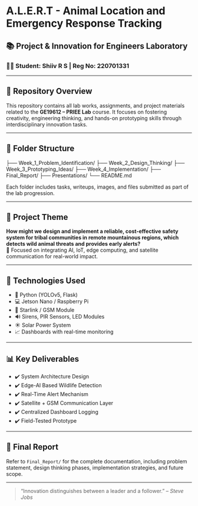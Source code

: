 # A.L.E.R.T - Animal Location and Emergency Response Tracking
## 📚 Project & Innovation for Engineers Laboratory  
### 🧑‍💻 Student: Shiiv R S | Reg No: 220701331

---

## 📌 Repository Overview

This repository contains all lab works, assignments, and project materials related to the **GE19612 – PRIEE Lab** course. It focuses on fostering creativity, engineering thinking, and hands-on prototyping skills through interdisciplinary innovation tasks.

---

## 📂 Folder Structure
├── Week_1_Problem_Identification/
├── Week_2_Design_Thinking/
├── Week_3_Prototyping_Ideas/
├── Week_4_Implementation/
├── Final_Report/
├── Presentations/
└── README.md

Each folder includes tasks, writeups, images, and files submitted as part of the lab progression.

---

## 🚀 Project Theme

**How might we design and implement a reliable, cost-effective safety system for tribal communities in remote mountainous regions, which detects wild animal threats and provides early alerts?**  
🔸 Focused on integrating AI, IoT, edge computing, and satellite communication for real-world impact.

---

## 🔧 Technologies Used

- 🐍 Python (YOLOv5, Flask)
- 💻 Jetson Nano / Raspberry Pi
- 📡 Starlink / GSM Module
- 🔊 Sirens, PIR Sensors, LED Modules
- ☀️ Solar Power System
- 📈 Dashboards with real-time monitoring

---

## 📊 Key Deliverables

- ✔️ System Architecture Design  
- ✔️ Edge-AI Based Wildlife Detection  
- ✔️ Real-Time Alert Mechanism  
- ✔️ Satellite + GSM Communication Layer  
- ✔️ Centralized Dashboard Logging  
- ✔️ Field-Tested Prototype  

---

## 📝 Final Report

Refer to `Final_Report/` for the complete documentation, including problem statement, design thinking phases, implementation strategies, and future scope.

---

> “Innovation distinguishes between a leader and a follower.” – *Steve Jobs*

